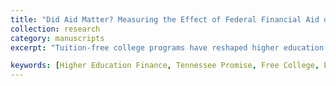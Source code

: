 ```yaml
---
title: "Did Aid Matter? Measuring the Effect of Federal Financial Aid on College Market Outcomes"
collection: research
category: manuscripts
excerpt: "Tuition-free college programs have reshaped higher education by influencing enrollment decisions and institutional pricing strategies. This study examines the Tennessee Promise program’s effects on student enrollment and tuition-related outcomes. The results suggest that full-time first-time enrollment at two-year public institutions increased by at least **42%**, with particularly strong gains among **Black and Hispanic** students. In contrast, public four-year institutions experienced a **2–3%** decline in enrollment, indicating a potential reallocation of students from four-year to two-year colleges. In response to shifting student demand, **net price** at two-year institutions rose by approximately **$100–$200** per student, and **out-of-state tuition** increased by nearly **$850**. Four-year institutions also appear to have reduced **institutional aid** by **$200–$300** per student. These findings highlight how tuition-free college programs may influence **enrollment distribution**, **financial aid strategies**, and **institutional pricing**, offering insight into the broader implications of aid policy design."

keywords: [Higher Education Finance, Tennessee Promise, Free College, Enrollment Substitution, Institutional Pricing]
---
```

